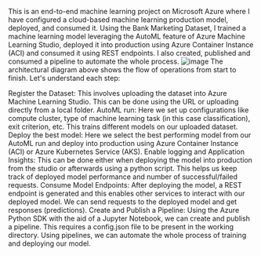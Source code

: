This is an end-to-end machine learning project on Microsoft Azure where I have configured a cloud-based machine learning production model, 
deployed, and consumed it. Using the Bank Marketing Dataset, I trained a machine learning model leveraging the AutoML feature of Azure Machine Learning Studio,
deployed it into production using Azure Container Instance (ACI) 
and consumed it using REST endpoints. I also created, published and consumed a pipeline to automate the whole process.
![image](https://github.com/Aakanksha743/Project2/assets/151511734/5dbd07c3-1683-419d-ac9a-ab07407c2912)
The architectural diagram above shows the flow of operations from start to finish. Let's understand each step:

Register the Dataset: This involves uploading the dataset into Azure Machine Learning Studio. This can be done using the URL or uploading directly from a local folder.
AutoML run: Here we set up configurations like compute cluster, type of machine learning task (in this case classification), exit criterion, etc. This trains different models on our uploaded dataset.
Deploy the best model: Here we select the best performing model from our AutoML run and deploy into production using Azure Container Instance (ACI) or Azure Kubernetes Service (AKS).
Enable logging and Application Insights: This can be done either when deploying the model into production from the studio or afterwards using a python script. 
This helps us keep track of deployed model performance and number of successful/failed requests.
Consume Model Endpoints: After deploying the model, a REST endpoint is generated and this enables other services to interact with our deployed model. We can send requests to the deployed model and get responses (predictions).
Create and Publish a Pipeline: Using the Azure Python SDK with the aid of a Jupyter Notebook, we can create and publish a pipeline. 
This requires a config.json file to be present in the working directory. Using pipelines, we can automate the whole process of training and deploying our model.
